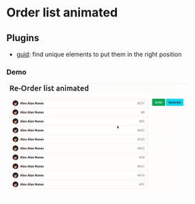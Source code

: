 # Order list animated

## Plugins

- [guid](https://github.com/dandean/guid): find unique elements to put them in the right position

### Demo

![demo](./demo.gif)